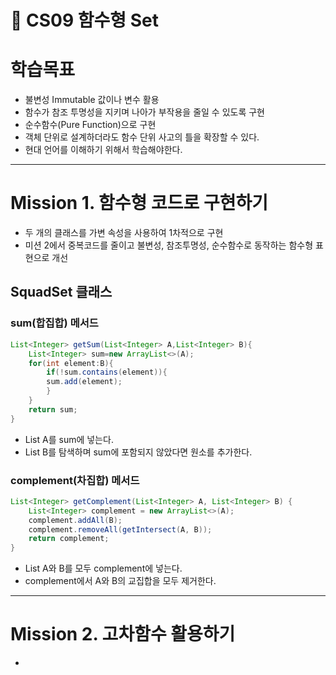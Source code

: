 🎯 CS09 함수형 Set
=

# 학습목표

- 불변성 Immutable 값이나 변수 활용
- 함수가 참조 투명성을 지키며 나아가 부작용을 줄일 수 있도록 구현
- 순수함수(Pure Function)으로 구현
- 객체 단위로 설계하더라도 함수 단위 사고의 틀을 확장할 수 있다.
- 현대 언어를 이해하기 위해서 학습해야한다.

---

# Mission 1. 함수형 코드로 구현하기

- 두 개의 클래스를 가변 속성을 사용하여 1차적으로 구현
- 미션 2에서 중복코드를 줄이고 불변성, 참조투명성, 순수함수로 동작하는 함수형 표현으로 개선

## SquadSet 클래스

### sum(합집합) 메서드

```java
List<Integer> getSum(List<Integer> A,List<Integer> B){
    List<Integer> sum=new ArrayList<>(A);
    for(int element:B){
        if(!sum.contains(element)){
        sum.add(element);
        }
    }
    return sum;
}
```

- List A를 sum에 넣는다.
- List B를 탐색하며 sum에 포함되지 않았다면 원소를 추가한다.

### complement(차집합) 메서드
```java
List<Integer> getComplement(List<Integer> A, List<Integer> B) {
    List<Integer> complement = new ArrayList<>(A);
    complement.addAll(B);
    complement.removeAll(getIntersect(A, B));
    return complement;
}
```
- List A와 B를 모두 complement에 넣는다.
- complement에서 A와 B의 교집합을 모두 제거한다.



---

# Mission 2. 고차함수 활용하기

- 